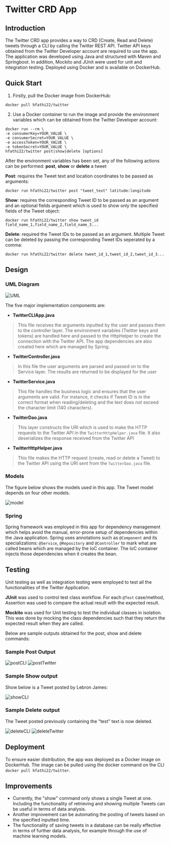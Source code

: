 # Twitter CRD App
## Introduction
The Twitter CRD app provides a way to CRD (Create, Read and Delete) tweets through a CLI by calling
the Twitter REST API. Twitter API keys obtained from the Twitter Developer account are required
to use the app. The application was developed using Java and structured with Maven and Springboot.
In addition, Mockito and JUnit were used for unit and integration testing. Deployed using Docker 
and is available on DockerHub.

## Quick Start
1. Firstly, pull the Docker image from DockerHub:
```
docker pull hfathi22/twitter
```

2. Use a Docker container to run the image and provide the environment variables which can
be obtained from the Twitter Developer account:
```
docker run --rm \
-e consumerKey=YOUR_VALUE \
-e consumerSecret=YOUR_VALUE \
-e accessToken=YOUR_VALUE \
-e tokenSecret=YOUR_VALUE \
hfathi22/twitter post|show|delete [options]
```
After the environment variables has been set, any of the following actions can be performed: 
**post**, **show** or **delete** a tweet

**Post**: requires the Tweet text and location coordinates to be passed as arguments:
```
docker run hfathi22/twitter post "tweet_text" latitude:longitude
```

**Show**: requires the corresponding Tweet ID to be passed as an argument and an optional fields argument 
which is used to show only the specified fields of the Tweet object:
```
docker run hfathi22/twitter show tweet_id field_name_1,field_name_2,field_name_3...
```

**Delete**: required the Tweet IDs to be passed as an argument. Multiple Tweet can be deleted 
by passing the corresponding Tweet IDs seperated by a comma:
```
docker run hfathi22/twitter delete tweet_id_1,tweet_id_2,tweet_id_3...
```

## Design
### UML Diagram
![UML](assets/UML.jpg)

The five major implementation components are:

* **TwitterCLIApp.java**
> This file receives the arguments inputted by the user and passes them to the controller layer. 
> The environment variables (Twitter keys and tokens) are handled here and passed to the HttpHelper to 
> create the connection with the Twitter API. The app dependencies are also created here 
> which are managed by Spring.

* **TwitterController.java**
> In this file the user arguments are parsed and passed on to the Service layer. The results are
> returned to be displayed for the user

* **TwitterService.java**
> This file handles the business logic and ensures that the user arguments are valid. For instance, it 
> checks if Tweet ID is in the correct format when reading/deleting and the text does not exceed the 
> character limit (140 characters).

* **TwitterDao.java**
> This layer constructs the URI which is used to make the HTTP requests to the Twitter API 
> in the `TwitterHttpHelper.java` file. It also deserializes the response received from the 
> Twitter API

* **TwitterHttpHelper.java**
> This file makes the HTTP request (create, read or delete a Tweet) to the Twitter API using the URI sent from the `TwitterDao.java`
> file.

### Models
The figure below shows the models used in this app. The Tweet model depends on four other models.

![model](assets/model.png)

### Spring
Spring framework was employed in this app for dependency management which helps avoid the manual,
error-prone setup of dependencies within the Java application. Spring uses annotations such as `@Component` and
its specializations: `@Service`, `@Repository` and `@Controller` to mark what are called 
beans which are managed by the IoC container. The IoC container injects those dependencies 
when it creates the bean.

## Testing
Unit testing as well as integration testing were employed to test all the functionalities of 
the Twitter Application. 

**JUnit** was used to control test class workflow. For each `@Test` case/method, Assertion was
used to compare the actual result with the expected result.

**Mockito** was used for Unit testing to test the individual classes in isolation. This was
done by mocking the class dependencies such that they return the expected result when they
are called.

Below are sample outputs obtained for the post, show and delete commands:

### Sample Post Output
![postCLI](assets/postCLI.JPG)
![postTwitter](assets/postTwitter.JPG)

### Sample Show output
Show below is a Tweet posted by Lebron James:

![showCLI](assets/showCLI.JPG)

### Sample Delete output
The Tweet posted previously containing the "test" text is now deleted.

![deleteCLI](assets/deleteCLI.JPG)
![deleteTwitter](assets/deleteTwitter.JPG)

## Deployment
To ensure easier distribution, the app was deployed as a Docker image on DockerHub. The image
can be pulled using the docker command on the CLI `docker pull hfathi22/twitter`.

## Improvements
* Currently, the "show" command only shows a single Tweet at one. Including the functionality
of retrieving and showing multiple Tweets can be useful in terms of data analysis.
* Another improvement can be automating the posting of tweets based on the specified inputted time.
* The functionality of saving tweets in a database can be really effective in terms of 
further data analysis, for example through the use of machine learning models.